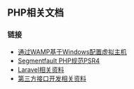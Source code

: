 ##  PHP相关文档

### 链接

- [通过WAMP基于Windows配置虚拟主机](/docs/created_vhost_via_wamp.md)
- [Segmentfault PHP规范PSR4](https://segmentfault.com/a/1190000000380008)
- [Laravel相关资料](/docs/laravel_docs.md)
- [第三方接口开发相关资料](/docs/china_third_apis.md)
